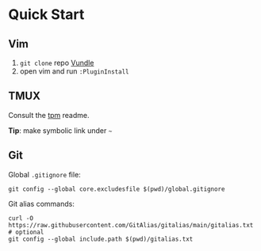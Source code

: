 # Quick Start

## Vim

1. `git clone` repo [Vundle](https://github.com/VundleVim/Vundle.vim#quick-start)
2. open vim and run `:PluginInstall`

## TMUX

Consult the [tpm](https://github.com/tmux-plugins/tpm) readme.

**Tip**: make symbolic link under `~`

## Git

Global `.gitignore` file:

```shell
git config --global core.excludesfile $(pwd)/global.gitignore
```

Git alias commands:

```shell
curl -O https://raw.githubusercontent.com/GitAlias/gitalias/main/gitalias.txt # optional
git config --global include.path $(pwd)/gitalias.txt
```